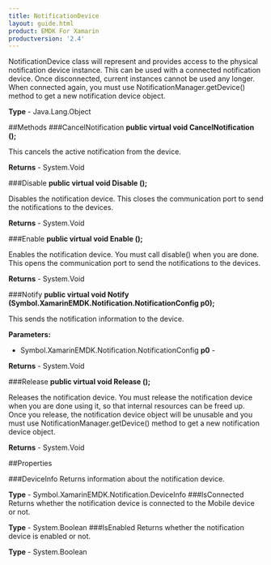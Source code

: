 ```yaml
---
title: NotificationDevice
layout: guide.html 
product: EMDK For Xamarin 
productversion: '2.4' 
---
```

NotificationDevice class will represent and provides access to the physical notification device instance. This can be used with a connected notification device. Once disconnected, current instances cannot be used any longer. When connected again, you must use NotificationManager.getDevice() method to get a new notification device object.

**Type** - Java.Lang.Object

##Methods
###CancelNotification
**public virtual void CancelNotification ();**

This cancels the active notification from the device.


**Returns** - System.Void

###Disable
**public virtual void Disable ();**

Disables the notification device. This closes the communication port to send the notifications to the devices.


**Returns** - System.Void

###Enable
**public virtual void Enable ();**

Enables the notification device. You must call disable() when you are done. This opens the communication port to send the notifications to the devices.


**Returns** - System.Void

###Notify
**public virtual void Notify (Symbol.XamarinEMDK.Notification.NotificationConfig p0);**

This sends the notification information to the device.

**Parameters:** 

* Symbol.XamarinEMDK.Notification.NotificationConfig **p0** - 

**Returns** - System.Void

###Release
**public virtual void Release ();**

Releases the notification device. You must release the notification device when you are done using it, so that internal resources can be freed up. Once you release, the notification device object will be unusable and you must use NotificationManager.getDevice() method to get a new notification device object.


**Returns** - System.Void

##Properties

###DeviceInfo
Returns information about the notification device.

**Type** - Symbol.XamarinEMDK.Notification.DeviceInfo
###IsConnected
Returns whether the notification device is connected to the Mobile device or not.

**Type** - System.Boolean
###IsEnabled
Returns whether the notification device is enabled or not.

**Type** - System.Boolean


